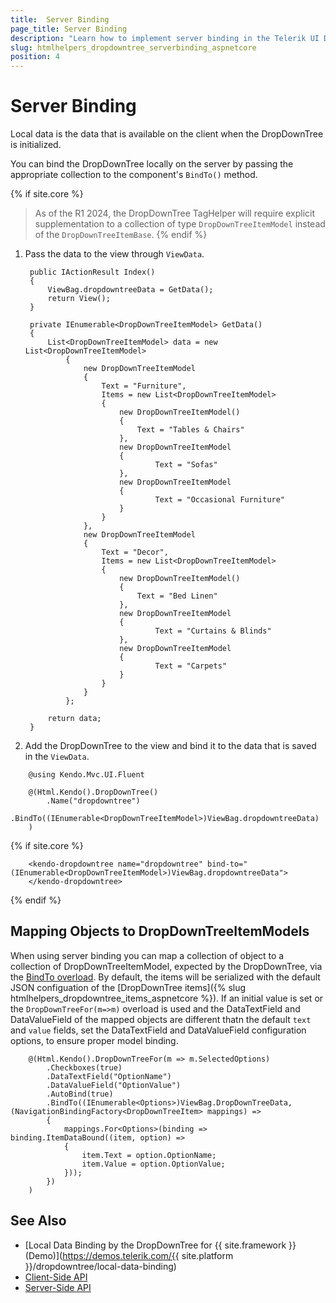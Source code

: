```yaml
---
title:  Server Binding
page_title: Server Binding
description: "Learn how to implement server binding in the Telerik UI DropDownTree component for {{ site.framework }}."
slug: htmlhelpers_dropdowntree_serverbinding_aspnetcore
position: 4
---
```


# Server Binding

Local data is the data that is available on the client when the DropDownTree is initialized.

You can bind the DropDownTree locally on the server by passing the appropriate collection to the component's `BindTo()` method.

{% if site.core %}
> As of the R1 2024, the DropDownTree TagHelper will require explicit supplementation to a collection of type `DropDownTreeItemModel` instead of the `DropDownTreeItemBase`.
{% endif %}

1. Pass the data to the view through `ViewData`.

        public IActionResult Index()
        {
            ViewBag.dropdowntreeData = GetData();
            return View();
        }

        private IEnumerable<DropDownTreeItemModel> GetData()
        {
            List<DropDownTreeItemModel> data = new List<DropDownTreeItemModel>
                {
                    new DropDownTreeItemModel
                    {
                        Text = "Furniture",
                        Items = new List<DropDownTreeItemModel>
                        {
                            new DropDownTreeItemModel()
                            {
                                Text = "Tables & Chairs"
                            },
                            new DropDownTreeItemModel
                            {
                                    Text = "Sofas"
                            },
                            new DropDownTreeItemModel
                            {
                                    Text = "Occasional Furniture"
                            }
                        }
                    },
                    new DropDownTreeItemModel
                    {
                        Text = "Decor",
                        Items = new List<DropDownTreeItemModel>
                        {
                            new DropDownTreeItemModel()
                            {
                                Text = "Bed Linen"
                            },
                            new DropDownTreeItemModel
                            {
                                    Text = "Curtains & Blinds"
                            },
                            new DropDownTreeItemModel
                            {
                                    Text = "Carpets"
                            }
                        }
                    }
                };

            return data;
        }

1. Add the DropDownTree to the view and bind it to the data that is saved in the `ViewData`.

```HtmlHelper
    @using Kendo.Mvc.UI.Fluent

    @(Html.Kendo().DropDownTree()
        .Name("dropdowntree")
        .BindTo((IEnumerable<DropDownTreeItemModel>)ViewBag.dropdowntreeData)
    )
```
{% if site.core %}
```TagHelper
    <kendo-dropdowntree name="dropdowntree" bind-to="(IEnumerable<DropDownTreeItemModel>)ViewBag.dropdowntreeData">
    </kendo-dropdowntree>
```
{% endif %}

## Mapping Objects to DropDownTreeItemModels

When using server binding you can map a collection of object to a collection of DropDownTreeItemModel, expected by the DropDownTree, via the [BindTo overload](/api/kendo.mvc.ui.fluent/dropdowntreebuilder#bindtosystemcollectionsienumerablesystemaction). By default, the items will be serialized with the default JSON configuation of the [DropDownTree items]({% slug htmlhelpers_dropdowntree_items_aspnetcore %}). If an initial value is set or the `DropDownTreeFor(m=>m)` overload is used and the DataTextField and DataValueField of the mapped objects are different thatn the default `text` and `value` fields, set the DataTextField and DataValueField configuration options, to ensure proper model binding.

```HtmlHelper
    @(Html.Kendo().DropDownTreeFor(m => m.SelectedOptions)
        .Checkboxes(true)
        .DataTextField("OptionName")
        .DataValueField("OptionValue")
        .AutoBind(true)
        .BindTo((IEnumerable<Options>)ViewBag.DropDownTreeData, (NavigationBindingFactory<DropDownTreeItem> mappings) =>
        {
            mappings.For<Options>(binding => binding.ItemDataBound((item, option) =>
            {
                item.Text = option.OptionName;
                item.Value = option.OptionValue;
            }));
        })
    )

```

## See Also

* [Local Data Binding by the DropDownTree for {{ site.framework }} (Demo)](https://demos.telerik.com/{{ site.platform }}/dropdowntree/local-data-binding)
* [Client-Side API](https://docs.telerik.com/kendo-ui/api/javascript/ui/dropdowntree)
* [Server-Side API](/api/dropdowntree)
